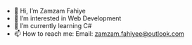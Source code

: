 - 👋 Hi, I’m Zamzam Fahiye
- 👀 I’m interested in Web Development
- 🌱 I’m currently learning C#
- 📫 How to reach me: Email: zamzam.fahiyee@outlook.com

<!---
ZamzamFT/ZamzamFT is a ✨ special ✨ repository because its `README.md` (this file) appears on your GitHub profile.
You can click the Preview link to take a look at your changes.
--->
